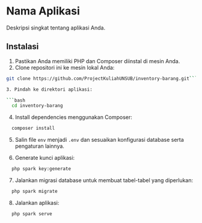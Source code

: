 # Nama Aplikasi

Deskripsi singkat tentang aplikasi Anda.

## Instalasi

1. Pastikan Anda memiliki PHP dan Composer diinstal di mesin Anda.
2. Clone repositori ini ke mesin lokal Anda:
```bash
git clone https://github.com/ProjectKuliahUNSUB/inventory-barang.git```

3. Pindah ke direktori aplikasi:

```bash
  cd inventory-barang
```

4. Install dependencies menggunakan Composer:

```bash
  composer install
```

5. Salin file `env` menjadi `.env` dan sesuaikan konfigurasi database serta pengaturan lainnya.

6. Generate kunci aplikasi:

```bash
  php spark key:generate
```
7. Jalankan migrasi database untuk membuat tabel-tabel yang diperlukan:

```bash
  php spark migrate
```

8.  Jalankan aplikasi: 
```bash
  php spark serve
```

